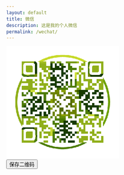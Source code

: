 ```yaml
---
layout: default
title: 微信
description: 这是我的个人微信
permalink: /wechat/
---
```


<img src="/images/wechat.png"/>
<br/>
<a href="/images/wechat.png" download="wechat.png">
  <button class="btn btn-outline" type="button">保存二维码</button>
</a>